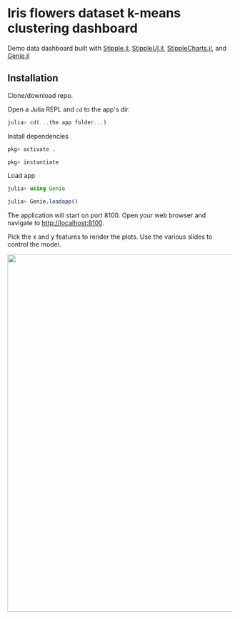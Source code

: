 # Iris flowers dataset k-means clustering dashboard

Demo data dashboard built with
[Stipple.jl](https://github.com/GenieFramework/Stipple.jl),
[StippleUI.jl](https://github.com/GenieFramework/StippleUI.jl),
[StippleCharts.jl](https://github.com/GenieFramework/StippleCharts.jl), and
[Genie.jl](https://github.com/GenieFramework/Genie.jl)

## Installation

Clone/download repo.

Open a Julia REPL and `cd` to the app's dir.

```julia
julia> cd(...the app folder...)
```

Install dependencies

```julia
pkg> activate .

pkg> instantiate
```

Load app

```julia
julia> using Genie

julia> Genie.loadapp()
```

The application will start on port 8100. Open your web browser and navigate to <http://localhost:8100>.

Pick the x and y features to render the plots. Use the various slides to control the model.

<img src="https://www.dropbox.com/s/hkyahy8gmv4lae9/Screenshot_Iris_Data_K-Means_Clustering.png?dl=1" width=800>